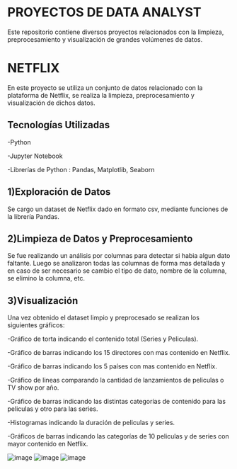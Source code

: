 # PROYECTOS DE DATA ANALYST
Este repositorio contiene diversos proyectos relacionados con la limpieza, preprocesamiento y visualización de grandes volúmenes de datos.

# NETFLIX
En este proyecto se utiliza un conjunto de datos relacionado con la plataforma de Netflix, se realiza la limpieza, preprocesamiento y visualización de dichos datos.

## Tecnologías Utilizadas
-Python

-Jupyter Notebook

-Librerías de Python : Pandas, Matplotlib, Seaborn

## 1)Exploración de Datos
Se cargo un dataset de Netflix dado en formato csv, mediante funciones de la librería Pandas.

## 2)Limpieza de Datos y Preprocesamiento
Se fue realizando un análisis por columnas para detectar si habia algun dato faltante. Luego se analizaron todas las columnas de forma mas detallada y en caso de ser necesario se cambio el tipo de dato, nombre de la columna, se elimino la columna, etc.

## 3)Visualización
Una vez obtenido el dataset limpio y preprocesado se realizan los siguientes gráficos:

-Gráfico de torta indicando el contenido total (Series y Peliculas).

-Gráfico de barras indicando los 15 directores con mas contenido en Netflix.

-Gráfico de barras indicando los 5 países con mas contenido en Netflix.

-Gráfico de lineas comparando la cantidad de lanzamientos de peliculas o TV show por año.

-Gráfico de barras indicando las distintas categorías de contenido para las peliculas y otro para las series.

-Histogramas indicando la duración de peliculas y series.

-Gráficos de barras indicando las categorías de 10 peliculas y de series con mayor contenido en Netflix.

![image](https://github.com/user-attachments/assets/7b93373e-bd19-4402-9326-c0f5b8a142b3)
![image](https://github.com/user-attachments/assets/6ce496bb-21e4-4114-b932-117d4f682e1d)
![image](https://github.com/user-attachments/assets/c6b089e6-b216-4c55-a7b9-1cf84147f045)


